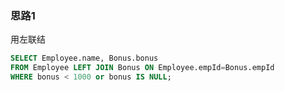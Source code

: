 ### 思路1

用左联结

```sql
SELECT Employee.name, Bonus.bonus
FROM Employee LEFT JOIN Bonus ON Employee.empId=Bonus.empId
WHERE bonus < 1000 or bonus IS NULL;
```